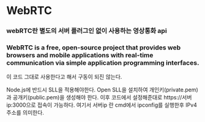 # WebRTC

### webRTC란 별도의 서버 플러그인 없이 사용하는 영상통화 api
### WebRTC is a free, open-source project that provides web browsers and mobile applications with real-time communication via simple application programming interfaces.

이 코드 그대로 사용한다고 해서 구동이 되진 않는다.

Node.js에 반드시 SLL을 적용해야한다. Open SLL을 설치하여 개인키(private.pem) 과 공개키(public.pem)을
생성해야 한다. 이후 코드에서 설정해준대로 https://서버ip:3000으로 접속이 가능하다.
여기서 서버ip 란 cmd에서 ipconfig를 실행한후 IPv4주소를 의미한다. 
